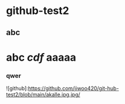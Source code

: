 # github-test2
## abc
# abc ***cdf*** aaaaa
### qwer


![github]:https://github.com/jiwoo420/git-hub-test2/blob/main/akalle.jpg.jpg/


